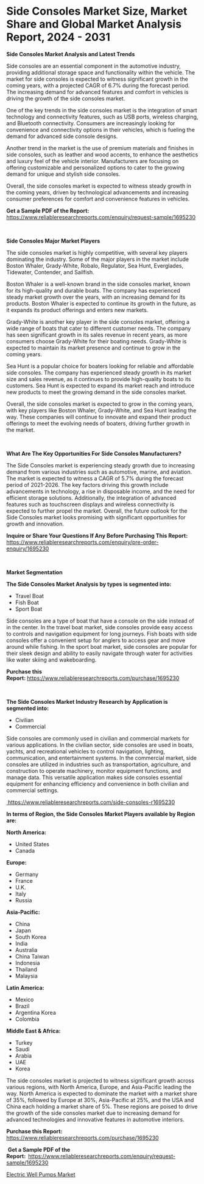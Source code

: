<p><h1>Side Consoles Market Size, Market Share and Global Market Analysis Report, 2024 - 2031</h1></p><p><strong>Side Consoles Market Analysis and Latest Trends</strong></p>
<p><p>Side consoles are an essential component in the automotive industry, providing additional storage space and functionality within the vehicle. The market for side consoles is expected to witness significant growth in the coming years, with a projected CAGR of 6.7% during the forecast period. The increasing demand for advanced features and comfort in vehicles is driving the growth of the side consoles market.</p><p>One of the key trends in the side consoles market is the integration of smart technology and connectivity features, such as USB ports, wireless charging, and Bluetooth connectivity. Consumers are increasingly looking for convenience and connectivity options in their vehicles, which is fueling the demand for advanced side console designs.</p><p>Another trend in the market is the use of premium materials and finishes in side consoles, such as leather and wood accents, to enhance the aesthetics and luxury feel of the vehicle interior. Manufacturers are focusing on offering customizable and personalized options to cater to the growing demand for unique and stylish side consoles.</p><p>Overall, the side consoles market is expected to witness steady growth in the coming years, driven by technological advancements and increasing consumer preferences for comfort and convenience features in vehicles.</p></p>
<p><strong>Get a Sample PDF of the Report:&nbsp;</strong> <a href="https://www.reliableresearchreports.com/enquiry/request-sample/1695230">https://www.reliableresearchreports.com/enquiry/request-sample/1695230</a></p>
<p>&nbsp;</p>
<p><strong>Side Consoles Major Market Players</strong></p>
<p><p>The side consoles market is highly competitive, with several key players dominating the industry. Some of the major players in the market include Boston Whaler, Grady-White, Robalo, Regulator, Sea Hunt, Everglades, Tidewater, Contender, and Sailfish.</p><p>Boston Whaler is a well-known brand in the side consoles market, known for its high-quality and durable boats. The company has experienced steady market growth over the years, with an increasing demand for its products. Boston Whaler is expected to continue its growth in the future, as it expands its product offerings and enters new markets.</p><p>Grady-White is another key player in the side consoles market, offering a wide range of boats that cater to different customer needs. The company has seen significant growth in its sales revenue in recent years, as more consumers choose Grady-White for their boating needs. Grady-White is expected to maintain its market presence and continue to grow in the coming years.</p><p>Sea Hunt is a popular choice for boaters looking for reliable and affordable side consoles. The company has experienced steady growth in its market size and sales revenue, as it continues to provide high-quality boats to its customers. Sea Hunt is expected to expand its market reach and introduce new products to meet the growing demand in the side consoles market.</p><p>Overall, the side consoles market is expected to grow in the coming years, with key players like Boston Whaler, Grady-White, and Sea Hunt leading the way. These companies will continue to innovate and expand their product offerings to meet the evolving needs of boaters, driving further growth in the market.</p></p>
<p>&nbsp;</p>
<p><strong>What Are The Key Opportunities For Side Consoles Manufacturers?</strong></p>
<p><p>The Side Consoles market is experiencing steady growth due to increasing demand from various industries such as automotive, marine, and aviation. The market is expected to witness a CAGR of 5.7% during the forecast period of 2021-2026. The key factors driving this growth include advancements in technology, a rise in disposable income, and the need for efficient storage solutions. Additionally, the integration of advanced features such as touchscreen displays and wireless connectivity is expected to further propel the market. Overall, the future outlook for the Side Consoles market looks promising with significant opportunities for growth and innovation.</p></p>
<p><strong>Inquire or Share Your Questions If Any Before Purchasing This Report:</strong> <a href="https://www.reliableresearchreports.com/enquiry/pre-order-enquiry/1695230">https://www.reliableresearchreports.com/enquiry/pre-order-enquiry/1695230</a></p>
<p>&nbsp;</p>
<p><strong>Market Segmentation</strong></p>
<p><strong>The Side Consoles Market Analysis by types is segmented into:</strong></p>
<p><ul><li>Travel Boat</li><li>Fish Boat</li><li>Sport Boat</li></ul></p>
<p><p>Side consoles are a type of boat that have a console on the side instead of in the center. In the travel boat market, side consoles provide easy access to controls and navigation equipment for long journeys. Fish boats with side consoles offer a convenient setup for anglers to access gear and move around while fishing. In the sport boat market, side consoles are popular for their sleek design and ability to easily navigate through water for activities like water skiing and wakeboarding.</p></p>
<p><strong>Purchase this Report:&nbsp;</strong><a href="https://www.reliableresearchreports.com/purchase/1695230">https://www.reliableresearchreports.com/purchase/1695230</a></p>
<p>&nbsp;</p>
<p><strong>The Side Consoles Market Industry Research by Application is segmented into:</strong></p>
<p><ul><li>Civilian</li><li>Commercial</li></ul></p>
<p><p>Side consoles are commonly used in civilian and commercial markets for various applications. In the civilian sector, side consoles are used in boats, yachts, and recreational vehicles to control navigation, lighting, communication, and entertainment systems. In the commercial market, side consoles are utilized in industries such as transportation, agriculture, and construction to operate machinery, monitor equipment functions, and manage data. This versatile application makes side consoles essential equipment for enhancing efficiency and convenience in both civilian and commercial settings.</p></p>
<p><a href="https://www.reliableresearchreports.com/side-consoles-r1695230">&nbsp;https://www.reliableresearchreports.com/side-consoles-r1695230</a></p>
<p><strong>In terms of Region, the Side Consoles Market Players available by Region are:</strong></p>
<p>
    <p> <strong> North America: </strong>
        <ul>
            <li>United States</li>
            <li>Canada</li>
        </ul>
        </p> 
    <p> <strong> Europe: </strong>
        <ul>
            <li>Germany</li>
            <li>France</li>
            <li>U.K.</li>
            <li>Italy</li>
            <li>Russia</li>
        </ul>
        </p> 
    <p> <strong> Asia-Pacific: </strong>
        <ul>
            <li>China</li>
            <li>Japan</li>
            <li>South Korea</li>
            <li>India</li>
            <li>Australia</li>
            <li>China Taiwan</li>
            <li>Indonesia</li>
            <li>Thailand</li>
            <li>Malaysia</li>
        </ul>
        </p> 
    <p> <strong> Latin America: </strong>
        <ul>
            <li>Mexico</li>
            <li>Brazil</li>
            <li>Argentina Korea</li>
            <li>Colombia</li>
        </ul>
        </p> 
    <p> <strong> Middle East & Africa: </strong>
        <ul>
            <li>Turkey</li>
            <li>Saudi</li>
            <li>Arabia</li>
            <li>UAE</li>
            <li>Korea</li>
        </ul>
    </p>
    </p>
<p><p>The side consoles market is projected to witness significant growth across various regions, with North America, Europe, and Asia-Pacific leading the way. North America is expected to dominate the market with a market share of 35%, followed by Europe at 30%, Asia-Pacific at 25%, and the USA and China each holding a market share of 5%. These regions are poised to drive the growth of the side consoles market due to increasing demand for advanced technologies and innovative features in automotive interiors.</p></p>
<p><strong>Purchase this Report: </strong><a href="https://www.reliableresearchreports.com/purchase/1695230">https://www.reliableresearchreports.com/purchase/1695230</a></p>
<p>&nbsp;<strong>Get a Sample PDF of the Report:&nbsp;&nbsp;</strong><a href="https://www.reliableresearchreports.com/enquiry/request-sample/1695230">https://www.reliableresearchreports.com/enquiry/request-sample/1695230</a></p>
<p><strong></strong></p>
<p><p><a href="https://github.com/WillieWoodard/Market-Research-Report-List-4/blob/main/electric-well-pumps-market.md">Electric Well Pumps Market</a></p></p>